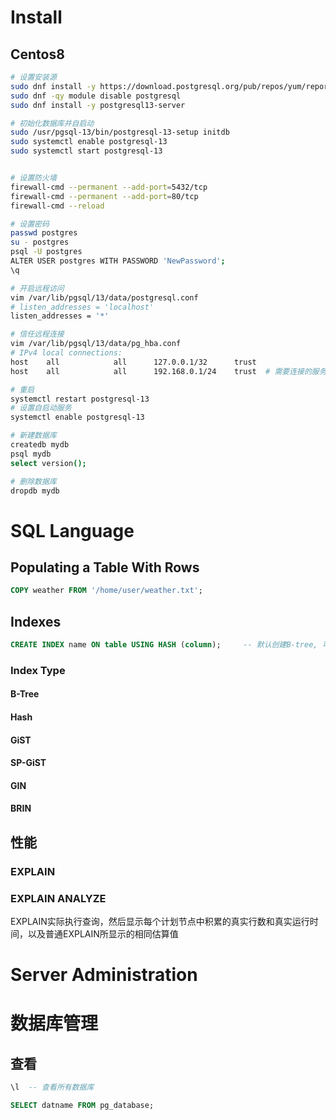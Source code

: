 # Install
## Centos8


```bash
# 设置安装源
sudo dnf install -y https://download.postgresql.org/pub/repos/yum/reporpms/EL-8-x86_64/pgdg-redhat-repo-latest.noarch.rpm
sudo dnf -qy module disable postgresql
sudo dnf install -y postgresql13-server

# 初始化数据库并自启动
sudo /usr/pgsql-13/bin/postgresql-13-setup initdb
sudo systemctl enable postgresql-13
sudo systemctl start postgresql-13


# 设置防火墙
firewall-cmd --permanent --add-port=5432/tcp  
firewall-cmd --permanent --add-port=80/tcp  
firewall-cmd --reload

# 设置密码
passwd postgres
su - postgres
psql -U postgres
ALTER USER postgres WITH PASSWORD 'NewPassword';
\q

# 开启远程访问
vim /var/lib/pgsql/13/data/postgresql.conf
# listen_addresses = 'localhost'
listen_addresses = '*'

# 信任远程连接
vim /var/lib/pgsql/13/data/pg_hba.conf
# IPv4 local connections:
host    all            all      127.0.0.1/32      trust
host    all            all      192.168.0.1/24    trust  # 需要连接的服务器IP地址

# 重启
systemctl restart postgresql-13
# 设置自启动服务
systemctl enable postgresql-13   

# 新建数据库
createdb mydb
psql mydb
select version();

# 删除数据库
dropdb mydb

```



# SQL Language

## Populating a Table With Rows

```sql
COPY weather FROM '/home/user/weather.txt';
```



## Indexes

```sql
CREATE INDEX name ON table USING HASH (column);		-- 默认创建B-tree, 可以使用USING制定索引的类型
```

### Index Type

#### B-Tree

#### Hash

#### GiST

#### SP-GiST

#### GIN

#### BRIN



## 性能

### EXPLAIN



### EXPLAIN ANALYZE 

EXPLAIN实际执行查询，然后显示每个计划节点中积累的真实行数和真实运行时间，以及普通EXPLAIN所显示的相同估算值


# Server Administration


# 数据库管理

## 查看

```sql
\l  -- 查看所有数据库

SELECT datname FROM pg_database;
```

